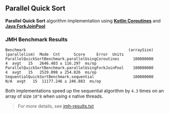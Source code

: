 ## Parallel Quick Sort
**Parallel Quick Sort** algorithm implementation using [**Kotlin Coroutines**](https://kotlinlang.org/docs/coroutines-overview.html) and [**Java ForkJoinPool**](https://docs.oracle.com/javase/8/docs/api/java/util/concurrent/ForkJoinPool.html)

### JMH Benchmark Results
```
Benchmark                                             (arraySize)  (parallelism)  Mode  Cnt      Score     Error  Units
ParallelQuickSortBenchmark.parallelUsingCoroutines      100000000              4  avgt   15   2646.403 ± 116.297  ms/op
ParallelQuickSortBenchmark.parallelUsingForkJoinPool    100000000              4  avgt   15   2529.098 ± 254.826  ms/op
SequentialQuickSortBenchmark.sequential                 100000000            N/A  avgt   15  11177.246 ± 246.883  ms/op
```
Both implementations speed up the sequential algorithm by `4.3` times on an array of size `10^8` when using `4` native threads.
> For more details, see [jmh-results.txt](src/jmh/resources/jmh-results.txt)